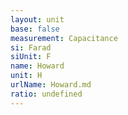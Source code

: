 ```yaml
---
layout: unit
base: false
measurement: Capacitance
si: Farad
siUnit: F
name: Howard
unit: H
urlName: Howard.md
ratio: undefined
---
```

